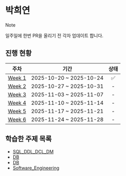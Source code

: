 # 박희연

> [!NOTE]
> 일주일에 한번 PR을 올리기 전 각자 업데이트 합니다.

## 진행 현황

| 주차 | 기간 | 상태 |
|:---:|:---:|:---:|
| [Week 1](./week01/) | 2025-10-20 ~ 2025-10-24 | ✅ |
| [Week 2](./week02/) | 2025-10-27 ~ 2025-10-31  | - |
| [Week 3](./week03/) | 2025-11-03 ~ 2025-11-07 | - |
| [Week 4](./week04/) | 2025-11-10 ~ 2025-11-14 | - |
| [Week 5](./week05/) | 2025-11-17 ~ 2025-11-21 | - |
| [Week 6](./week06/) | 2025-11-24 ~ 2025-11-28 | - |

## 학습한 주제 목록

- [SQL_DDL_DCL_DM](./week01/day01_SQL_DDL_DCL_DML.md)
- [DB](./week01/day02_DB.md)
- [DB](./week01/day03_DB.md)
- [Software_Engineering](./week01/day04_Software_Engineering.md)
